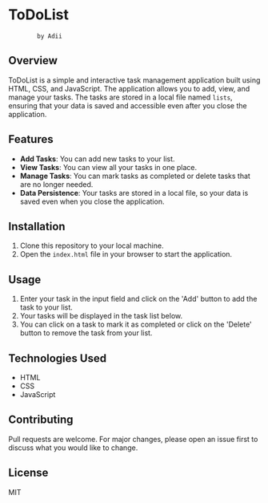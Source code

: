 # ToDoList
            by Adii


## Overview

ToDoList is a simple and interactive task management application built using HTML, CSS, and JavaScript. The application allows you to add, view, and manage your tasks. The tasks are stored in a local file named `lists`, ensuring that your data is saved and accessible even after you close the application.

## Features

- **Add Tasks**: You can add new tasks to your list.
- **View Tasks**: You can view all your tasks in one place.
- **Manage Tasks**: You can mark tasks as completed or delete tasks that are no longer needed.
- **Data Persistence**: Your tasks are stored in a local file, so your data is saved even when you close the application.

## Installation

1. Clone this repository to your local machine.
2. Open the `index.html` file in your browser to start the application.

## Usage

1. Enter your task in the input field and click on the 'Add' button to add the task to your list.
2. Your tasks will be displayed in the task list below.
3. You can click on a task to mark it as completed or click on the 'Delete' button to remove the task from your list.

## Technologies Used

- HTML
- CSS
- JavaScript


## Contributing

Pull requests are welcome. For major changes, please open an issue first to discuss what you would like to change.

## License

MIT
